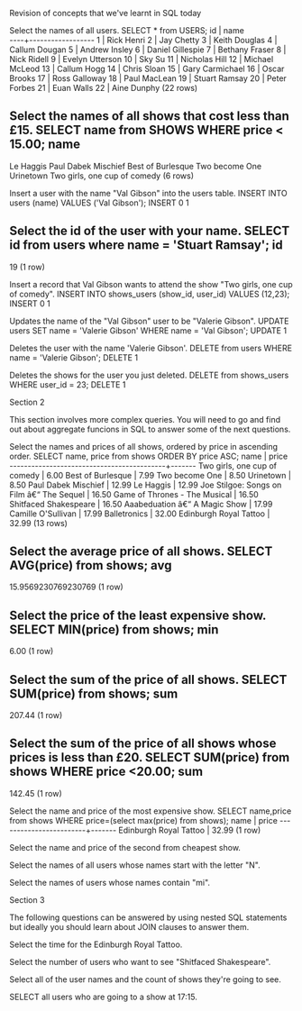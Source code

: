Revision of concepts that we've learnt in SQL today

Select the names of all users.
SELECT * from USERS;
 id |       name       
----+------------------
  1 | Rick Henri
  2 | Jay Chetty
  3 | Keith Douglas
  4 | Callum Dougan
  5 | Andrew Insley
  6 | Daniel Gillespie
  7 | Bethany Fraser
  8 | Nick Ridell
  9 | Evelyn Utterson
 10 | Sky Su
 11 | Nicholas Hill
 12 | Michael McLeod
 13 | Callum Hogg
 14 | Chris Sloan
 15 | Gary Carmichael
 16 | Oscar Brooks
 17 | Ross Galloway
 18 | Paul MacLean
 19 | Stuart Ramsay
 20 | Peter Forbes
 21 | Euan Walls
 22 | Aine Dunphy
(22 rows)

Select the names of all shows that cost less than £15.
SELECT name from SHOWS WHERE price < 15.00;
             name             
------------------------------
 Le Haggis
 Paul Dabek Mischief 
 Best of Burlesque
 Two become One
 Urinetown
 Two girls, one cup of comedy
(6 rows)

Insert a user with the name "Val Gibson" into the users table.
INSERT INTO users (name) VALUES ('Val Gibson');
INSERT 0 1

Select the id of the user with your name.
SELECT id from users where name = 'Stuart Ramsay';
 id 
----
 19
(1 row)

Insert a record that Val Gibson wants to attend the show "Two girls, one cup of comedy".
INSERT INTO shows_users (show_id, user_id) VALUES (12,23);
INSERT 0 1


Updates the name of the "Val Gibson" user to be "Valerie Gibson".
UPDATE users SET name = 'Valerie Gibson' WHERE name = 'Val Gibson';
UPDATE 1


Deletes the user with the name 'Valerie Gibson'.
DELETE from users WHERE name = 'Valerie Gibson';
DELETE 1



Deletes the shows for the user you just deleted.
DELETE from shows_users WHERE user_id = 23;
DELETE 1


Section 2

This section involves more complex queries. You will need to go and find out about aggregate funcions in SQL to answer some of the next questions.

Select the names and prices of all shows, ordered by price in ascending order.
SELECT name, price from shows ORDER BY price ASC;
                   name                    | price 
-------------------------------------------+-------
 Two girls, one cup of comedy              |  6.00
 Best of Burlesque                         |  7.99
 Two become One                            |  8.50
 Urinetown                                 |  8.50
 Paul Dabek Mischief                       | 12.99
 Le Haggis                                 | 12.99
 Joe Stilgoe: Songs on Film â€“ The Sequel | 16.50
 Game of Thrones - The Musical             | 16.50
 Shitfaced Shakespeare                     | 16.50
 Aaabeduation â€“ A Magic Show             | 17.99
 Camille O'Sullivan                        | 17.99
 Balletronics                              | 32.00
 Edinburgh Royal Tattoo                    | 32.99
(13 rows)



Select the average price of all shows.
SELECT AVG(price) from shows;
         avg         
---------------------
 15.9569230769230769
(1 row)





Select the price of the least expensive show.
SELECT MIN(price) from shows;
 min  
------
 6.00
(1 row)


Select the sum of the price of all shows.
SELECT SUM(price) from shows;
  sum   
--------
 207.44
(1 row)


Select the sum of the price of all shows whose prices is less than £20.
SELECT SUM(price) from shows WHERE price <20.00;
  sum   
--------
 142.45
(1 row)

Select the name and price of the most expensive show.
SELECT name,price from shows WHERE price=(select max(price) from shows);
          name          | price 
------------------------+-------
 Edinburgh Royal Tattoo | 32.99
(1 row)





Select the name and price of the second from cheapest show.

Select the names of all users whose names start with the letter "N".

Select the names of users whose names contain "mi".

Section 3

The following questions can be answered by using nested SQL statements but ideally you should learn about JOIN clauses to answer them.

Select the time for the Edinburgh Royal Tattoo.

Select the number of users who want to see "Shitfaced Shakespeare".

Select all of the user names and the count of shows they're going to see.

SELECT all users who are going to a show at 17:15.
